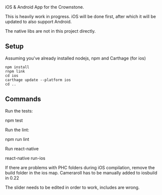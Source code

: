 iOS & Android App for the Crownstone.

This is heavily work in progress. iOS will be done first, after which it will be updated to also support Android.

The native libs are not in this project directly.

## Setup

Assuming you've already installed nodejs, npm and Carthage (for ios)

```
npm install
rnpm link
cd ios
carthage update --platform ios
cd ..
```

## Commands

Run the tests:

npm test

Run the lint:

npm run lint

Run react-native

react-native run-ios


If there are problems with PHC folders during iOS compilation, remove the build folder in the ios map.
Cameraroll has to be manually added to iosbuild in 0.22

The slider needs to be edited in order to work, includes are wrong.